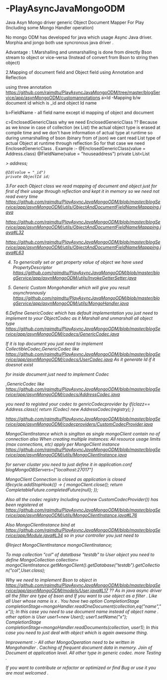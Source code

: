 # -PlayAsyncJavaMongoODM
Java Asyn Mongo driver generic  Object Document Mapper For Play (Including some Mongo Handler operation)

No mongo ODM has developed for java which usage Async Java driver.
Morphia and jongo both use syncronous java driver .

Advantage :
1.Marshalling and unmarshalling is done from directly Bson stream to object or vice-versa (Instead of convert from Bson to string then object)

2.Mapping of document field and Object field using Annotation and Reflection

using  three annotation https://github.com/raimdtu/PlayAsyncJavaMongoODM/tree/master/blogService/app/asynMongoODM/customannotations
a>Id -Mapping b/w document id which is _id and object Id name

b>FieldName - all field name except id mapping of object and document

c>EnclosedGenericClass 
why we need EnclosedGenericClass ?? 
Because as we know in case of collection (ex List<String>) the actual object type is erased at compile time and we don't have information of actual type at runtime so during unmarshalling of bson (binary from of json) we cant read List<User> type of actual Object at runtime through reflection So for that case we need EnclosedGenericClass . 
Example :-
    @EnclosedGenericClass(value = Address.class)
    @FieldName(value = "houseaddress")
    private List<List<Address>> address;
    
    @Id(value = "_id")
    private ObjectId id;
    
3.For each Object class we read mapping of document and object just for first of their usage through reflection and kept it in memory so
we need not read every time
https://github.com/raimdtu/PlayAsyncJavaMongoODM/blob/master/blogService/app/asynMongoODM/utils/ObjectAndDocumentFieldNameMappping.java

https://github.com/raimdtu/PlayAsyncJavaMongoODM/blob/master/blogService/app/asynMongoODM/utils/ObjectAndDocumentFieldNameMappping.java#L32

https://github.com/raimdtu/PlayAsyncJavaMongoODM/blob/master/blogService/app/asynMongoODM/utils/ObjectAndDocumentFieldNameMappping.java#L63

4. To generically set or get property value of object we have used PropertyDescriptor https://github.com/raimdtu/PlayAsyncJavaMongoODM/blob/master/blogService/app/asynMongoODM/utils/InvokeGetterSetter.java  

5. Generic Custom Mongohandler which will give you result asynchronously
https://github.com/raimdtu/PlayAsyncJavaMongoODM/blob/master/blogService/app/asynMongoODM/utils/MongoHandler.java

6.Define GenericCodec which has default implementation you just need to implement to your ObjectCodec as it  Marshall and unmarshall all object type
https://github.com/raimdtu/PlayAsyncJavaMongoODM/blob/master/blogService/app/asynMongoODM/codecs/GenericCodec.java

If it is top document you just need to implement CollectibleCodec<User>,GenericCodec like
https://github.com/raimdtu/PlayAsyncJavaMongoODM/blob/master/blogService/app/asynMongoODM/codecs/UserCodec.java
As it generate Id if it doesnot exist

for inside document just need to implement Codec<Address>,GenericCodec like
https://github.com/raimdtu/PlayAsyncJavaMongoODM/blob/master/blogService/app/asynMongoODM/codecs/AddressCodec.java

you need to registed your codec to genricCodecprovider by 
        if(clazz== Address.class){
            return (Codec<T>) new AddressCodec(registry);
        }
        
https://github.com/raimdtu/PlayAsyncJavaMongoODM/blob/master/blogService/app/asynMongoODM/codecproviders/CustomCodecProvider.java


MongoClientInstance which is singlton as single mongoClient contain no of connection also
When creating multiple instances: All resource usage limits (max connections, etc) apply per MongoClient instance
https://github.com/raimdtu/PlayAsyncJavaMongoODM/blob/master/blogService/app/asynMongoODM/utils/MongoClientInstance.java


for server cluster you need to just define it in application.conf 
blogMongoDBServers=["localhost:27017"]

MongoClient Connection is closed as application is closed 
lifecycle.addStopHook(() -> {
                mongoClient.close();
                return CompletableFuture.completedFuture(null);
            });

Also all the codec registry Including our(new CustomCodecProvider()) has been registered at https://github.com/raimdtu/PlayAsyncJavaMongoODM/blob/master/blogService/app/asynMongoODM/utils/MongoClientInstance.java#L76

Also MongoClientInstance  bind at https://github.com/raimdtu/PlayAsyncJavaMongoODM/blob/master/blogService/app/Module.java#L34
so in your controller you just need to 

@Inject
MongoClientInstance mongoClientInstance;

To map collection "col" of datatbase "testdb" to User object you need to define
MongoCollection<User> collection=
                mongoClientInstance.getMongoClient().getDatabase("testdb").getCollection("col",User.class);
                

Why we need to implement Bson to object in https://github.com/raimdtu/PlayAsyncJavaMongoODM/blob/master/blogService/app/asynMongoODM/models/User.java#L17 ??
As in java async driver all the filter are type of bson and If you want to use object as a filter .
Like all User whose name is x .
You have two option 
CompletionStage<?> completionStage=mongoHandler.readOneDocument(collection,eq("name","x"));
In this case you need to use document name instead of object name .
other option is
User user1=new User();
user1.setName("x");
CompletionStage<?> completionStage=mongoHandler.readDocuments(collection, user1);
In this case you need to just deal with object which is again awesome thing.

Improvement :-
All other MongoOperation need to be written in Mongohandler .
Caching of frequent document data in memory.
Join of Document at application level.
All other type in generic codec.
more Testing .



If you want to contribute or refactor or optimized or find Bug or use it you are most welcomed .
